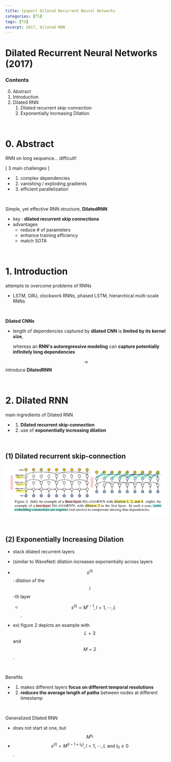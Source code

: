 ```yaml
---
title: (paper) Dilated Recurrent Neural Networks
categories: [TS]
tags: [TS]
excerpt: 2017, Dilated RNN
---
```


# Dilated Recurrent Neural Networks (2017)

<script src="https://cdn.mathjax.org/mathjax/latest/MathJax.js?config=TeX-AMS-MML_HTMLorMML" type="text/javascript"></script>

### Contents

0. Abstract
1. Introduction
2. Dilated RNN
   1. Dilated recurrent skip-connection
   2. Exponentially Increasing Dilation

<br>

# 0. Abstract

RNN on long sequence... difficult!

[ 3 main challenges ]

- 1) complex dependencies
- 2) vanishing / exploding gradients

- 3) efficient parallelization

<br>

Simple, yet effective RNN structure, **DilatedRNN**

- key : **dilated recurrent skip connections**
- advantages
  - reduce # of parameters
  - enhance training efficiency
  - match SOTA

<br>

# 1. Introduction

attempts to overcome problems of RNNs

- LSTM, GRU, clockwork RNNs, phased LSTM, hierarchical multi-scale RNNs

<br>

**Dilated CNNs**

- length of dependencies captured by **dilated CNN** is **limited by its kernel size**,

  whereas an **RNN's autoregressive modeling** can **capture potentially infinitely long dependencies**

$$\rightarrow$$ introduce **DilatedRNN**

<br>

# 2. Dilated RNN

main ingredients of Dilated RNN

- 1) **Dilated recurrent skip-connection**
- 2) use of **exponentially increasing dilation**

<br>

## (1) Dilated recurrent skip-connection

![figure2](/assets/img/ts/img61.png)

<br>

## (2) Exponentially Increasing Dilation

- stack dilated recurrent layers

- (similar to WaveNet) dilation increases exponentially across layers
- $$s^{(l)}$$ : dilation of the $$l$$-th layer
  - $$s^{(l)}=M^{l-1}, l=1, \cdots, L$$.
- ex)  figure 2 depicts an example with $$L=3$$ and $$M=2$$. 

<br>

Benefits

- 1) makes different layers **focus on different temporal resolutions**
- 2) **reduces the average length of paths** between nodes at different timestamp

<br>

Generalized Dilated RNN

- does not start at one, but $$M^{l_{0}}$$
- $$s^{(l)}=M^{\left(l-1+l_{0}\right)}, l=1, \cdots, L \text { and } l_{0} \geq 0$$.